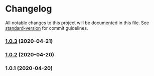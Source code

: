 # Changelog

All notable changes to this project will be documented in this file. See [standard-version](https://github.com/conventional-changelog/standard-version) for commit guidelines.

### [1.0.3](https://github.com/andreabreu-me/gatsby-plugin-prettier-eslint/compare/v1.0.2...v1.0.3) (2020-04-21)

### [1.0.2](https://github.com/andreabreu-me/gatsby-plugin-prettier-eslint/compare/v1.0.1...v1.0.2) (2020-04-20)

### 1.0.1 (2020-04-20)
